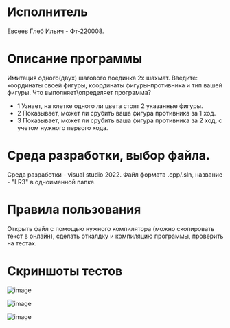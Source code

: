 # Исполнитель
Евсеев Глеб Ильич - Фт-220008.

# Описание программы
Имитация одного(двух) шагового поединка 2х шахмат.
Введите: координаты своей фигуры, координаты фигуры-противника и тип вашей фигуры. 
Что выполняет\определяет программа?
- 1 Узнает, на клетке одного ли цвета стоят 2 указанные фигуры.
- 2 Показывает, может ли срубить ваша фигура противника за 1 ход.
- 3 Показывает, может ли срубить ваша фигура противника за 2 ход, с учетом нужного первого хода.
 
# Среда разработки, выбор файла.
Среда разработки - visual studio 2022.
Файл формата .cpp/.sln, название - "LR3" в одноименной папке.

# Правила пользования
Открыть файл с помощью нужного компилятора (можно скопировать текст в онлайн), сделать откалдку и компиляцию программы, проверить на тестах.

# Скриншоты тестов
![image](https://github.com/4s4ken/LR-3/assets/65232734/52477c2f-f38a-4147-ada7-1b977fcd06e5)

![image](https://github.com/4s4ken/LR-3/assets/65232734/c4aea70b-c1b4-4b9a-9833-17d2ae2acead)

![image](https://github.com/4s4ken/LR-3/assets/65232734/514785da-56ef-424b-bdb7-36e7e63eddee)
